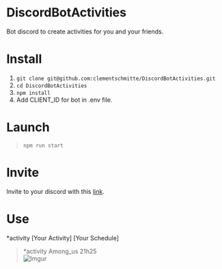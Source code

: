 # DiscordBotActivities
Bot discord to create activities for you and your friends.

# Install
1. ```git clone git@github.com:clementschmitte/DiscordBotActivities.git```
2. ```cd DiscordBotActivities```
3. ```npm install```
4. Add CLIENT_ID for bot in .env file.

# Launch
> ```npm run start```

# Invite
Invite to your discord with this [link](https://discord.com/api/oauth2/authorize?client_id=805815417343574056&permissions=0&scope=bot).

# Use
*activity [Your Activity] [Your Schedule]
> *activity Among_us 21h25\
> ![Imgur](https://i.imgur.com/Q9sk0Mb.png)
